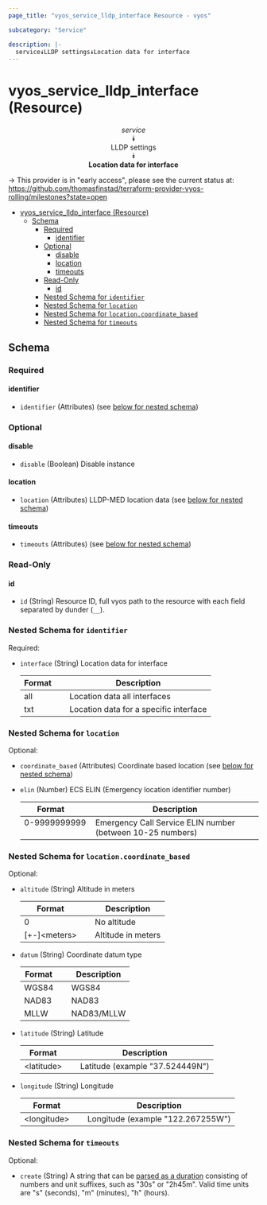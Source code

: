 ```yaml
---
page_title: "vyos_service_lldp_interface Resource - vyos"

subcategory: "Service"

description: |-
  service⯯LLDP settings⯯Location data for interface
---
```


# vyos_service_lldp_interface (Resource)
<center>

*service*  
⯯  
LLDP settings  
⯯  
**Location data for interface**


</center>

-> This provider is in "early access", please see the current status at: https://github.com/thomasfinstad/terraform-provider-vyos-rolling/milestones?state=open

<!--TOC-->

- [vyos_service_lldp_interface (Resource)](#vyos_service_lldp_interface-resource)
  - [Schema](#schema)
    - [Required](#required)
      - [identifier](#identifier)
    - [Optional](#optional)
      - [disable](#disable)
      - [location](#location)
      - [timeouts](#timeouts)
    - [Read-Only](#read-only)
      - [id](#id)
    - [Nested Schema for `identifier`](#nested-schema-for-identifier)
    - [Nested Schema for `location`](#nested-schema-for-location)
    - [Nested Schema for `location.coordinate_based`](#nested-schema-for-locationcoordinate_based)
    - [Nested Schema for `timeouts`](#nested-schema-for-timeouts)

<!--TOC-->

<!-- schema generated by tfplugindocs -->
## Schema

### Required

#### identifier
- `identifier` (Attributes) (see [below for nested schema](#nestedatt--identifier))

### Optional

#### disable
- `disable` (Boolean) Disable instance
#### location
- `location` (Attributes) LLDP-MED location data (see [below for nested schema](#nestedatt--location))
#### timeouts
- `timeouts` (Attributes) (see [below for nested schema](#nestedatt--timeouts))

### Read-Only

#### id
- `id` (String) Resource ID, full vyos path to the resource with each field separated by dunder (`__`).

<a id="nestedatt--identifier"></a>
### Nested Schema for `identifier`

Required:

- `interface` (String) Location data for interface

    |  Format  &emsp;|  Description                             |
    |----------|------------------------------------------|
    |  all     &emsp;|  Location data all interfaces            |
    |  txt     &emsp;|  Location data for a specific interface  |


<a id="nestedatt--location"></a>
### Nested Schema for `location`

Optional:

- `coordinate_based` (Attributes) Coordinate based location (see [below for nested schema](#nestedatt--location--coordinate_based))
- `elin` (Number) ECS ELIN (Emergency location identifier number)

    |  Format        &emsp;|  Description                                                 |
    |----------------|--------------------------------------------------------------|
    |  0-9999999999  &emsp;|  Emergency Call Service ELIN number (between 10-25 numbers)  |

<a id="nestedatt--location--coordinate_based"></a>
### Nested Schema for `location.coordinate_based`

Optional:

- `altitude` (String) Altitude in meters

    |  Format        &emsp;|  Description         |
    |----------------|----------------------|
    |  0             &emsp;|  No altitude         |
    |  [+-]&lt;meters&gt;  &emsp;|  Altitude in meters  |
- `datum` (String) Coordinate datum type

    |  Format  &emsp;|  Description  |
    |----------|---------------|
    |  WGS84   &emsp;|  WGS84        |
    |  NAD83   &emsp;|  NAD83        |
    |  MLLW    &emsp;|  NAD83/MLLW   |
- `latitude` (String) Latitude

    |  Format      &emsp;|  Description                      |
    |--------------|-----------------------------------|
    |  &lt;latitude&gt;  &emsp;|  Latitude (example &#34;37.524449N&#34;)  |
- `longitude` (String) Longitude

    |  Format       &emsp;|  Description                        |
    |---------------|-------------------------------------|
    |  &lt;longitude&gt;  &emsp;|  Longitude (example &#34;122.267255W&#34;)  |



<a id="nestedatt--timeouts"></a>
### Nested Schema for `timeouts`

Optional:

- `create` (String) A string that can be [parsed as a duration](https://pkg.go.dev/time#ParseDuration) consisting of numbers and unit suffixes, such as &#34;30s&#34; or &#34;2h45m&#34;. Valid time units are &#34;s&#34; (seconds), &#34;m&#34; (minutes), &#34;h&#34; (hours).
